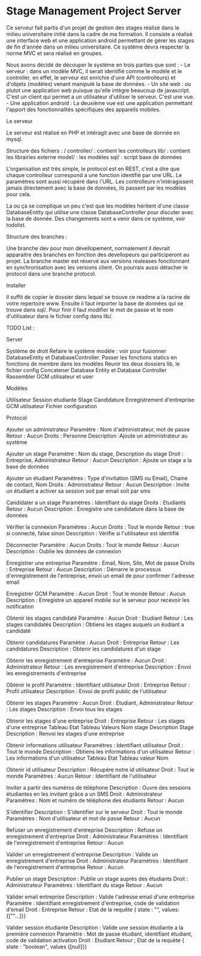 Stage Management Project Server
===============================

Ce serveur fait partis d'un projet de gestion des stages réalisé dans le milieu universitaire initié dans la cadre de ma formation. Il consiste a réalisé une interface web et une application android permettant de gérer les stages de fin d'année dans un milieu universitaire. Ce système devra respecter la norme MVC et sera réalisé en groupes.

Nous avons décidé de découper le système en trois parties que sont :
	- Le serveur : dans un modèle MVC, il serait identifié comme le modèle et le controller, en effet, le serveur est enrichie d'une API (controlleurs) et d'objets (modèles) venant manipulé la base de données.
	- Un site web : ou plutot une application web puisque qu'elle intègre beaucoup de javascript. C'est un client qui permet a un utilisateur d'utiliser le serveur. C'est une vue.
	- Une application android : La deuxième vue est une application permettant l'apport des fonctionnalités spécifiques des appareils mobiles.

Le serveur

Le serveur est réalisé en PHP et intéragit avec une base de donnée en mysql.

Structure des fichiers :
/
	controller/ : contient les controlleurs
	lib/ : contient les librairies externe
	model/ : les modèles
	sql/ : script base de données

L'organisation est très simple, le protocol est en REST, c'est a dire que chaque controlleur correspond a une fonction identifié par une URL. Le paramètres sont aussi récupéré dans l'URL. Les controlleurs n'intéragissent jamais directement avec la base de données, ils passent par les modèles pour cela.

La ou ça se complique un peu c'est que les modèles héritent d'une classe DatabaseEntity qui utilise une classe DatabaseController pour discuter avec la base de donnée. Des changements sont a venir dans ce système, voir todolist.

Structure des branches :

Une branche dev pour mon dévellopement, normalement il devrait apparaitre des branches en fonction des devellopeurs qui participeront au projet.
La branche master est réservé aux versions realeases fonctionnant en synchronisation avec les versions client.
On pourrais aussi détacher le protocol dans une branche protocol.

Installer

Il suffit de copier le dossier dans lequel se trouve ce readme a la racine de votre repertoire www.
Ensuite il faut importer la base de données qui se trouve dans sql/.
Pour finir il faut modifier le mot de passe et le nom d'utilisateur dans le fichier config dans lib/.

TODO List :

Server

Système de droit
Refaire le système modèle : voir pour fusionner DatabaseEntity et DatabaseController.
Passer les fonctions statics en fonctions de membre dans les modèles
Reunir les deux dossiers lib, le fichier config
Concatener Database Entity et Database Controller
Rassembler GCM utilisateur et user

Modèles

Utilisateur
Session etudiante
Stage
Candidature
Enregistrement d'entreprise
GCM utilisateur
Fichier configuration

Protocol

Ajouter un administrateur
	Paramètre : Nom d'administrateur, mot de passe
	Retour :  Aucun
	Droits : Personne
	Description :Ajoute un administrateur au système

Ajouter un stage
	Paramètre : Nom du stage, Description du stage
	Droit : Entreprise, Administrateur
	Retour : Aucun
	Description : Ajoute un stage a la base de données

Ajouter un étudiant
	Paramètres : Type d'invitation (SMS ou Email), Chaine de contact, Nom
	Droits : Administrateur
	Retour : Aucun
	Description : Invite un étudiant a activer sa session soit par email soit par sms

Candidater a un stage
	Paramètres : Identifiant du stage
	Droits : Etudiants
	Retour : Aucun
	Description : Enregistre une candidature dans la base de données

Vérifier la connexion
	Paramètres : Aucun
	Droits : Tout le monde
	Retour : true si connecté, false sinon
	Description : Vérifie si l'utilisateur est identifié

Déconnecter
	Paramètre : Aucun
	Droits : Tout le monde
	Retour : Aucun
	Description : Oublie les données de connexion

Enregistrer une entreprise
	Paramètre : Email, Nom, Site, Mot de passe
	Droits : Entreprise
	Retour : Aucun
	Description : Démarre le processus d'enregistrement de l'entreprise, envoi un email de pour confirmer l'adresse email

Enregistrer GCM
	Paramètre : Aucun
	Droit : Tout le monde
	Retour : Aucun
	Description : Enregistre un appareil mobile sur le serveur pour recevoir les notification

Obtenir les stages candidaté
	Paramètre : Aucun
	Droit : Etudiant
	Retour : Les stages candidatés
	Description : Obtiens les stages auquels un éudiant a candidaté

Obtenir candidatures
	Paramètre : Aucun
	Droit : Entreprise
	Retour : Les candidatures
	Description : Obtenir les candidatures d'un stage

Obtenir les enregistrement d'entreprise
	Paramètre : Aucun
	Droit : Administrateur
	Retour : Les enregistrement d'entreprise
	Description : Envoi les enregistrements d'entreprise

Obtenir le profil
	Paramètre : Identifiant utilisateur
	Droit : Entreprise
	Retour : Profil utilisateur
	Description : Envoi de profil public de l'utilisateur

Obtenir les stages
	Paramètre : Aucun
	Droit : Etudiant, Administrateur
	Retour : Les stages
	Description : Envoi tous les stages

Obtenir les stages d'une entreprise
	Droit : Entreprise
	Retour : Les stages d'une entreprise
		Tableau
			Etat
		Tableau Valeurs
			Nom stage
			Description Stage
	Description : Renvoi les stages d'une entreprise

Obtenir informations utilisateur
	Paramètres : Identifiant utilisateur
	Droit : Tout le monde
	Description : Obtiens les informations d'un utilisateur
	Retour : Les informations d'un utilisateur
		Tableau
			Etat
		Tableau valeur
			Nom

Obtenir id utilisateur
	Description : Récupère notre id utilisateur
	Droit : Tout le monde
	Paramètres : Aucun
	Retour : Identifiant de l'utilisateur

Inviter a partir des numéros de téléphone
	Description : Ouvre des sessions étudiantes en les invitant grâce a un SMS
	Droit : Administrateur
	Paramètres : Nom et numéro de téléphone des étudiants
	Retour : Aucun

S'identifier
	Description : S'identifier sur le serveur
	Droit : Tout le monde
	Paramètres : Nom d'utilisateur et mot de passe
	Retour : Aucun

Refuser un enregistrement d'entreprise
	Description : Refuse un enregistrement d'entreprise
	Droit : Administrateur
	Paramètres : Identifiant de l'enregistrement d'entreprise
	Retour : Aucun

Valider un enregistrement d'entreprise
	Description : Valide un enregistrement d'entreprise
	Droit : Administrateur
	Paramètres : Identifiant de l'enregistrement d'entreprise
	Retour : Aucun

Publier un stage
	Description : Publie un stage auprès des étudiants
	Droit : Administrateur
	Paramètres : Identifiant du stage
	Retour : Aucun

Valider email entreprise
	Description : Valide l'adresse email d'une entreprise
	Paramètre : Identifiant enregistrement d'entreprise, code de validation d'email
	Droit : Entreprise
	Retour : Etat de la requête
		{ state : "", values: {[""...]}}

Valider session étudiante
	Description : Valide une session étudiante a la première connexion
	Paramètre : Mot de passe étudiant, identifiant étudiant, code de validation activation
	Droit : Etudiant
	Retour ; Etat de la requète
		{ state : "boolean", values {[null]}}